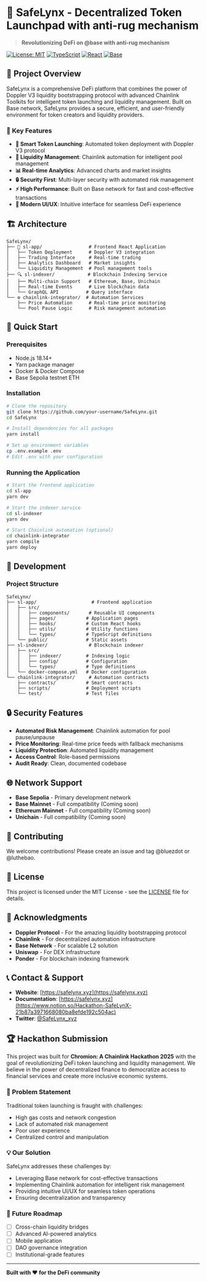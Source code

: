 # 🚀 SafeLynx - Decentralized Token Launchpad with anti-rug mechanism

> **Revolutionizing DeFi on @base with anti-rug mechanism**

[![License: MIT](https://img.shields.io/badge/License-MIT-yellow.svg)](https://opensource.org/licenses/MIT)
[![TypeScript](https://img.shields.io/badge/TypeScript-007ACC?style=flat&logo=typescript&logoColor=white)](https://www.typescriptlang.org/)
[![React](https://img.shields.io/badge/React-20232A?style=flat&logo=react&logoColor=61DAFB)](https://reactjs.org/)
[![Base](https://img.shields.io/badge/Base-0052FF?style=flat&logo=base&logoColor=white)](https://base.org/)

## 🎯 Project Overview

SafeLynx is a comprehensive DeFi platform that combines the power of Doppler V3 liquidity bootstrapping protocol with advanced Chainlink Toolkits for intelligent token launching and liquidity management. Built on Base network, SafeLynx provides a secure, efficient, and user-friendly environment for token creators and liquidity providers.

### 🌟 Key Features

- **🚀 Smart Token Launching**: Automated token deployment with Doppler V3 protocol
- **🤖 Liquidity Management**: Chainlink automation for intelligent pool management
- **📊 Real-time Analytics**: Advanced charts and market insights
- **🔒 Security First**: Multi-layer security with automated risk management
- **⚡ High Performance**: Built on Base network for fast and cost-effective transactions
- **🎨 Modern UI/UX**: Intuitive interface for seamless DeFi experience

## 🏗️ Architecture

```
SafeLynx/
├── 🎨 sl-app/                 # Frontend React Application
│   ├── Token Deployment      # Doppler V3 integration
│   ├── Trading Interface     # Real-time trading
│   ├── Analytics Dashboard   # Market insights
│   └── Liquidity Management  # Pool management tools
├── 🔍 sl-indexer/            # Blockchain Indexing Service
│   ├── Multi-chain Support   # Ethereum, Base, Unichain
│   ├── Real-time Events      # Live blockchain data
│   └── GraphQL API          # Query interface
└── ⚙️ chainlink-integrator/  # Automation Services
    ├── Price Automation      # Real-time price monitoring
    └── Pool Pause Logic      # Risk management automation
```

## 🚀 Quick Start

### Prerequisites

- Node.js 18.14+
- Yarn package manager
- Docker & Docker Compose
- Base Sepolia testnet ETH

### Installation

```bash
# Clone the repository
git clone https://github.com/your-username/SafeLynx.git
cd SafeLynx

# Install dependencies for all packages
yarn install

# Set up environment variables
cp .env.example .env
# Edit .env with your configuration
```

### Running the Application

```bash
# Start the frontend application
cd sl-app
yarn dev

# Start the indexer service
cd sl-indexer
yarn dev

# Start Chainlink automation (optional)
cd chainlink-integrator
yarn compile
yarn deploy
```

[//]: # (## 🛠️ Technology Stack)

[//]: # ()
[//]: # (### Frontend)

[//]: # (- **React 18** - Modern UI framework)

[//]: # (- **TypeScript** - Type-safe development)

[//]: # (- **Vite** - Fast build tool)

[//]: # (- **Tailwind CSS** - Utility-first styling)

[//]: # (- **Radix UI** - Accessible components)

[//]: # (- **Wagmi** - React hooks for Ethereum)

[//]: # (- **Viem** - TypeScript interface for Ethereum)

[//]: # ()
[//]: # (### Backend & Infrastructure)

[//]: # (- **Ponder** - Blockchain indexing framework)

[//]: # (- **PostgreSQL** - Database)

[//]: # (- **GraphQL** - API layer)

[//]: # (- **Docker** - Containerization)

[//]: # (- **Base Network** - L2 scaling solution)

[//]: # ()
[//]: # (### Smart Contracts & Automation)

[//]: # (- **Doppler V3 SDK** - Liquidity bootstrapping)

[//]: # (- **Chainlink Automation** - Decentralized automation)

[//]: # (- **Uniswap V2/V3/V4** - DEX integration)

[//]: # (- **Solidity** - Smart contract language)

[//]: # (## 🎮 Demo & Usage)

[//]: # ()
[//]: # (### Deploying a New Token)

[//]: # ()
[//]: # (1. **Navigate to Deploy Page**)

[//]: # (   - Visit `/deploy` in the application)

[//]: # (   - Connect your wallet)

[//]: # ()
[//]: # (2. **Configure Token Parameters**)

[//]: # (   - Token name and symbol)

[//]: # (   - Initial supply and distribution)

[//]: # (   - Liquidity parameters)

[//]: # (   - Advanced options &#40;tick spacing, positions&#41;)

[//]: # ()
[//]: # (3. **Launch Token**)

[//]: # (   - Review configuration)

[//]: # (   - Confirm transaction)

[//]: # (   - Monitor deployment progress)

[//]: # ()
[//]: # (### Trading & Liquidity Management)

[//]: # ()
[//]: # (1. **View Token Details**)

[//]: # (   - Navigate to `/doppler-v2/:tokenAddress`)

[//]: # (   - View real-time price charts)

[//]: # (   - Check liquidity distribution)

[//]: # ()
[//]: # (2. **Execute Trades**)

[//]: # (   - Buy/sell tokens)

[//]: # (   - Set slippage tolerance)

[//]: # (   - Confirm transactions)

[//]: # ()
[//]: # (3. **Manage Liquidity**)

[//]: # (   - Add/remove liquidity)

[//]: # (   - Monitor positions)

[//]: # (   - View rewards)

## 🔧 Development

### Project Structure

```
SafeLynx/
├── sl-app/                    # Frontend application
│   ├── src/
│   │   ├── components/       # Reusable UI components
│   │   ├── pages/           # Application pages
│   │   ├── hooks/           # Custom React hooks
│   │   ├── utils/           # Utility functions
│   │   └── types/           # TypeScript definitions
│   └── public/              # Static assets
├── sl-indexer/               # Blockchain indexer
│   ├── src/
│   │   ├── indexer/         # Indexing logic
│   │   ├── config/          # Configuration
│   │   └── types/           # Type definitions
│   └── docker-compose.yml   # Docker configuration
└── chainlink-integrator/     # Automation contracts
    ├── contracts/           # Smart contracts
    ├── scripts/             # Deployment scripts
    └── test/                # Test files
```

[//]: # (### Available Scripts)

[//]: # ()
[//]: # (```bash)

[//]: # (# Frontend &#40;sl-app&#41;)

[//]: # (yarn dev          # Start development server)

[//]: # (yarn build        # Build for production)

[//]: # (yarn lint         # Run linter)

[//]: # ()
[//]: # (# Indexer &#40;sl-indexer&#41;)

[//]: # (yarn dev          # Start indexer)

[//]: # (yarn start        # Start production indexer)

[//]: # (yarn db           # Database operations)

[//]: # ()
[//]: # (# Smart Contracts &#40;chainlink-integrator&#41;)

[//]: # (yarn compile      # Compile contracts)

[//]: # (yarn test         # Run tests)

[//]: # (yarn deploy       # Deploy contracts)

[//]: # (```)

## 🔒 Security Features

- **Automated Risk Management**: Chainlink automation for pool pause/unpause
- **Price Monitoring**: Real-time price feeds with fallback mechanisms
- **Liquidity Protection**: Automated liquidity management
- **Access Control**: Role-based permissions
- **Audit Ready**: Clean, documented codebase

## 🌐 Network Support

- **Base Sepolia** - Primary development network
- **Base Mainnet** - Full compatibility (Coming soon)
- **Ethereum Mainnet** - Full compatibility (Coming soon)
- **Unichain** - Full compatibility (Coming soon)

## 🤝 Contributing

We welcome contributions! Please create an issue and tag @bluezdot or @luthebao.

## 📄 License

This project is licensed under the MIT License - see the [LICENSE](LICENSE) file for details.

## 🙏 Acknowledgments

- **Doppler Protocol** - For the amazing liquidity bootstrapping protocol
- **Chainlink** - For decentralized automation infrastructure
- **Base Network** - For scalable L2 solution
- **Uniswap** - For DEX infrastructure
- **Ponder** - For blockchain indexing framework

## 📞 Contact & Support

- **Website**: [https://safelynx.xyz](https://safelynx.xyz)
- **Documentation**: [https://safelynx.xyz](https://www.notion.so/Hackathon-SafeLynX-21b87a3971668080ba8efde192c504ac)
- **Twitter**: [@SafeLynx_xyz](https://x.com/SafeLynx_xyz)

## 🏆 Hackathon Submission

This project was built for **Chromion: A Chainlink Hackathon 2025** with the goal of revolutionizing DeFi token launching and liquidity management. We believe in the power of decentralized finance to democratize access to financial services and create more inclusive economic systems.

### 🎯 Problem Statement

Traditional token launching is fraught with challenges:
- High gas costs and network congestion
- Lack of automated risk management
- Poor user experience
- Centralized control and manipulation

### 💡 Our Solution

SafeLynx addresses these challenges by:
- Leveraging Base network for cost-effective transactions
- Implementing Chainlink automation for intelligent risk management
- Providing intuitive UI/UX for seamless token operations
- Ensuring decentralization and transparency

### 🚀 Future Roadmap

- [ ] Cross-chain liquidity bridges
- [ ] Advanced AI-powered analytics
- [ ] Mobile application
- [ ] DAO governance integration
- [ ] Institutional-grade features

---

**Built with ❤️ for the DeFi community**
